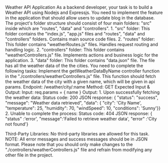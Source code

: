 Weather API Application
As a backend developer, your task is to build a Weather API using Nodejs and Expressjs. You need to implement the feature in the application that should allow users to update blog in the database.
The project's folder structure should consist of four main folders: "src" inside which are "routes", "data" and "controllers".
    1. "src" folder: This folder contains the "index.js", "app.js" files and "routes", "data" and "controllers" folders. Contains main source code files.
    2. "routes" folder: This folder contains "weatherRoutes.js" files. Handles request routing and handling logic.
    2. "controllers" folder: This folder contains "weatherControllers.js" file. Implements actions and business logic for the application.
    3. "data" folder: This folder contains "data.json" file. The file has all the weather data of the the cities.
You need to complete the following tasks:
Implement the getWeatherDataByName controller function in the "./controllers/weatherControllers.js" file.
This function should fetch the weather data of the city with a given name, which will be given in api params.
Endpoint: /weather/city/:name
Method: GET
Expected Input & Output:
Input:
    req.params = { name } 
Output:
    1. Upon successfully fetching the weather data:
      Status code: 200
      JSON response: { "status": "success",  "message": "Weather data retrieved", "data": { "city": 'City Name', "temperature": 25, "humidity": 70, "windSpeed": 10, "conditions": 'Sunny'}}
    2. Unable to complete the process:
      Status code: 404
      JSON response:  { "status" :'error', "message":'Failed to retrieve weather data', "error"  :'City not found'}

Third-Party Libraries: No third-party libraries are allowed for this task.
NOTE: All error messages and success messages should be in JSON format.
Please note that you should only make changes to the "./controllers/weatherControllers.js" file and refrain from modifying any other file in the project.
